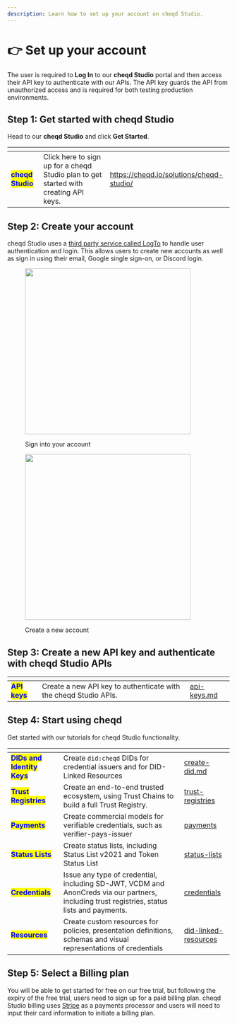 ```yaml
---
description: Learn how to set up your account on cheqd Studio.
---
```


# 👉 Set up your account

The user is required to **Log In** to our **cheqd Studio** portal and then access their API key to authenticate with our APIs. The API key guards the API from unauthorized access and is required for both testing production environments.

## Step 1: Get started with cheqd Studio

Head to our **cheqd Studio** and click **Get Started**.

<table data-card-size="large" data-view="cards"><thead><tr><th></th><th></th><th data-hidden data-card-target data-type="content-ref"></th></tr></thead><tbody><tr><td><mark style="color:blue;"><strong>cheqd Studio</strong></mark></td><td>Click here to sign up for a cheqd Studio plan to get started with creating API keys. </td><td><a href="https://cheqd.io/solutions/cheqd-studio/">https://cheqd.io/solutions/cheqd-studio/</a></td></tr></tbody></table>

## Step 2: Create your account

cheqd Studio uses a [third party service called LogTo](https://logto.io/) to handle user authentication and login. This allows users to create new accounts as well as sign in using their email, Google single sign-on, or Discord login.&#x20;

<div align="left"><figure><img src="../../.gitbook/assets/Credential Service Sign In.png" alt="" width="375"><figcaption><p>Sign into your account</p></figcaption></figure> <figure><img src="../../.gitbook/assets/Credential Service Sign up.png" alt="" width="375"><figcaption><p>Create a new account</p></figcaption></figure></div>

## Step 3: Create a new API key and authenticate with cheqd Studio APIs

<table data-card-size="large" data-view="cards"><thead><tr><th></th><th></th><th data-hidden data-card-target data-type="content-ref"></th></tr></thead><tbody><tr><td><mark style="color:blue;"><strong>API keys</strong></mark></td><td>Create a new API key to authenticate with the cheqd Studio APIs.</td><td><a href="api-keys.md">api-keys.md</a></td></tr></tbody></table>

## Step 4: Start using cheqd

Get started with our tutorials for cheqd Studio functionality.

<table data-view="cards"><thead><tr><th></th><th></th><th data-hidden data-card-target data-type="content-ref"></th></tr></thead><tbody><tr><td><mark style="color:blue;"><strong>DIDs and Identity Keys</strong></mark></td><td>Create <code>did:cheqd</code> DIDs for credential issuers and for DID-Linked Resources</td><td><a href="../../studio/dids/create-did.md">create-did.md</a></td></tr><tr><td><mark style="color:blue;"><strong>Trust Registries</strong></mark></td><td>Create an end-to-end trusted ecosystem, using Trust Chains to build a full Trust Registry.</td><td><a href="../../studio/trust-registries/">trust-registries</a></td></tr><tr><td><mark style="color:blue;"><strong>Payments</strong></mark></td><td>Create commercial models for verifiable credentials, such as verifier-pays-issuer</td><td><a href="../../studio/payments/">payments</a></td></tr><tr><td><mark style="color:blue;"><strong>Status Lists</strong></mark></td><td>Create status lists, including Status List v2021 and Token Status List</td><td><a href="../../studio/status-lists/">status-lists</a></td></tr><tr><td><mark style="color:blue;"><strong>Credentials</strong></mark></td><td>Issue any type of credential, including SD-JWT, VCDM and AnonCreds via our partners, including trust registries, status lists and payments.</td><td><a href="../../studio/credentials/">credentials</a></td></tr><tr><td><mark style="color:blue;"><strong>Resources</strong></mark></td><td>Create custom resources for policies, presentation definitions, schemas and visual representations of credentials</td><td><a href="../../studio/did-linked-resources/">did-linked-resources</a></td></tr></tbody></table>

## Step 5: Select a Billing plan

You will be able to get started for free on our free trial, but following the expiry of the free trial, users need to sign up for a paid billing plan. cheqd Studio billing uses [Stripe](https://stripe.com/au) as a payments processor and users will need to input their card information to initiate a billing plan.&#x20;
